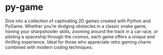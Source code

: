 # py-game
Dive into a collection of captivating 2D games created with Python and PyGame. Whether you’re dodging obstacles in a classic snake game, honing your sharpshooter skills, zooming around the track in a car race, or piloting a spaceship through the cosmos, each game offers a unique and thrilling experience. Ideal for those who appreciate retro gaming charm combined with modern coding techniques.
